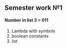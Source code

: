 ## Semester work №1

#### Number in list 3 = 011
1. Lambda with symbols
2. boolean constants
3. list
